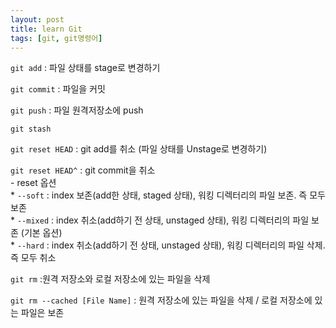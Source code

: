```yaml
---
layout: post
title: learn Git
tags: [git, git명령어]
---
```


`git add` : 파일 상태를 stage로 변경하기

`git commit` : 파일을 커밋  

`git push` : 파일 원격저장소에 push

`git stash`

`git reset HEAD` : git add를 취소 (파일 상태를 Unstage로 변경하기)

`git reset HEAD^` : git commit을 취소 <br>
    - reset 옵션 <br>
        * `--soft` : index 보존(add한 상태, staged 상태), 워킹 디렉터리의 파일 보존. 즉 모두 보존 <br>
        * `--mixed` : index 취소(add하기 전 상태, unstaged 상태), 워킹 디렉터리의 파일 보존 (기본 옵션) <br>
        * `--hard` : index 취소(add하기 전 상태, unstaged 상태), 워킹 디렉터리의 파일 삭제. 즉 모두 취소   

`git rm` :원격 저장소와 로컬 저장소에 있는 파일을 삭제

`git rm --cached [File Name]` : 원격 저장소에 있는 파일을 삭제 / 로컬 저장소에 있는 파일은 보존


